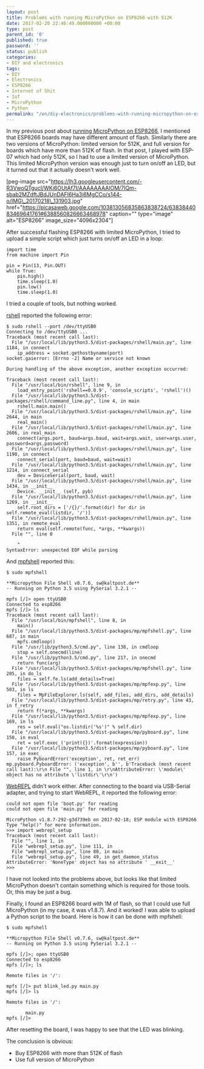 ```yaml
---
layout: post
title: Problems with running MicroPython on ESP8266 with 512K
date: 2017-02-20 22:46:49.000000000 +00:00
type: post
parent_id: '0'
published: true
password: ''
status: publish
categories:
- DIY and electronics
tags:
- DIY
- Electronics
- ESP8266
- Internet of Shit
- IoT
- MicroPython
- Python
permalink: "/en/diy-electronics/problems-with-running-micropython-on-esp8266-with-512k.html"
---
```

In my previous post about [running MicroPython on ESP8266](http://blog.gypsyengineer.com/fun/diy-electronics/getting-started-with-esp8266-and-micropython.html), I mentioned that ESP8266 boards may have different amount of flash. Similarly there are two versions of MicroPython: limited version for 512K, and full version for boards which have more than 512K of flash. In that post, I played with ESP-07 which had only 512K, so I had to use a limited version of MicroPython. This limited MicroPython version was enough just to turn on/off an LED, but it turned out that it actually doesn't work well.

[peg-image src="https://lh3.googleusercontent.com/-R3VwoQTgucI/WKi6OUtAf7I/AAAAAAAAIOM/7lQm-sbab2MZdftJBdJUnDAFI6Ha3i6MgCCo/s144-o/IMG\_20170218\_131903.jpg" href="https://picasaweb.google.com/103813056835863838724/6383844083469641761#6388560826663468978" caption="" type="image" alt="ESP8266" image\_size="4096x2304"]

After successful flashing ESP8266 with limited MicroPython, I tried to upload a simple script which just turns on/off&nbsp;an LED in a loop:

```
import time
from machine import Pin

pin = Pin(13, Pin.OUT)
while True:
    pin.high()
    time.sleep(1.0)
    pin.low()
    time.sleep(1.0)
```

I tried a couple of tools, but nothing worked.

[rshell](https://github.com/dhylands/rshell) reported the following error:

```
$ sudo rshell --port /dev/ttyUSB0 
Connecting to /dev/ttyUSB0 ...
Traceback (most recent call last):
  File "/usr/local/lib/python3.5/dist-packages/rshell/main.py", line 1184, in connect
    ip_address = socket.gethostbyname(port)
socket.gaierror: [Errno -2] Name or service not known

During handling of the above exception, another exception occurred:

Traceback (most recent call last):
  File "/usr/local/bin/rshell", line 9, in 
    load_entry_point('rshell==0.0.9', 'console_scripts', 'rshell')()
  File "/usr/local/lib/python3.5/dist-packages/rshell/command_line.py", line 4, in main
    rshell.main.main()
  File "/usr/local/lib/python3.5/dist-packages/rshell/main.py", line 2644, in main
    real_main()
  File "/usr/local/lib/python3.5/dist-packages/rshell/main.py", line 2606, in real_main
    connect(args.port, baud=args.baud, wait=args.wait, user=args.user, password=args.password)
  File "/usr/local/lib/python3.5/dist-packages/rshell/main.py", line 1190, in connect
    connect_serial(port, baud=baud, wait=wait)
  File "/usr/local/lib/python3.5/dist-packages/rshell/main.py", line 1214, in connect_serial
    dev = DeviceSerial(port, baud, wait)
  File "/usr/local/lib/python3.5/dist-packages/rshell/main.py", line 1434, in __init__
    Device. __init__ (self, pyb)
  File "/usr/local/lib/python3.5/dist-packages/rshell/main.py", line 1269, in __init__
    self.root_dirs = ['/{}/'.format(dir) for dir in self.remote_eval(listdir, '/')]
  File "/usr/local/lib/python3.5/dist-packages/rshell/main.py", line 1351, in remote_eval
    return eval(self.remote(func, *args, **kwargs))
  File "", line 0
    
    ^
SyntaxError: unexpected EOF while parsing
```

And&nbsp;[mpfshell](https://github.com/wendlers/mpfshell) reported this:

```
$ sudo mpfshell

**Micropython File Shell v0.7.6, sw@kaltpost.de** 
-- Running on Python 3.5 using PySerial 3.2.1 --

mpfs [/]> open ttyUSB0
Connected to esp8266
mpfs [/]> ls
Traceback (most recent call last):
  File "/usr/local/bin/mpfshell", line 8, in 
    main()
  File "/usr/local/lib/python3.5/dist-packages/mp/mpfshell.py", line 687, in main
    mpfs.cmdloop()
  File "/usr/lib/python3.5/cmd.py", line 138, in cmdloop
    stop = self.onecmd(line)
  File "/usr/lib/python3.5/cmd.py", line 217, in onecmd
    return func(arg)
  File "/usr/local/lib/python3.5/dist-packages/mp/mpfshell.py", line 205, in do_ls
    files = self.fe.ls(add_details=True)
  File "/usr/local/lib/python3.5/dist-packages/mp/mpfexp.py", line 503, in ls
    files = MpFileExplorer.ls(self, add_files, add_dirs, add_details)
  File "/usr/local/lib/python3.5/dist-packages/mp/retry.py", line 43, in f_retry
    return f(*args, **kwargs)
  File "/usr/local/lib/python3.5/dist-packages/mp/mpfexp.py", line 169, in ls
    res = self.eval("os.listdir('%s')" % self.dir)
  File "/usr/local/lib/python3.5/dist-packages/mp/pyboard.py", line 150, in eval
    ret = self.exec_('print({})'.format(expression))
  File "/usr/local/lib/python3.5/dist-packages/mp/pyboard.py", line 157, in exec_
    raise PyboardError('exception', ret, ret_err)
mp.pyboard.PyboardError: ('exception', b'', b'Traceback (most recent call last):\r\n File "", line 1, in \r\nAttributeError: \'module\' object has no attribute \'listdir\'\r\n')
```

[WebREPL](https://github.com/micropython/webrepl) didn't work either. After connecting to the board via USB-Serial adapter, and trying to start WebREPL, it reported the following error:

```
could not open file 'boot.py' for reading
could not open file 'main.py' for reading

MicroPython v1.8.7-292-g3d739eb on 2017-02-18; ESP module with ESP8266
Type "help()" for more information.
>>> import webrepl_setup
Traceback (most recent call last):
  File "", line 1, in 
  File "webrepl_setup.py", line 111, in 
  File "webrepl_setup.py", line 80, in main
  File "webrepl_setup.py", line 49, in get_daemon_status
AttributeError: 'NoneType' object has no attribute ' __exit__'
>>>
```

I have not looked into the problems above, but looks like that&nbsp;limited MicroPython doesn't contain something which is required for those tools. Or, this may be just a bug.

Finally, I found an ESP8266 board with 1M of flash, so that I could use full MicroPython (in my case, it was v1.8.7).&nbsp;And it worked!&nbsp;I was able to upload a Python script to the board. Here is how it can be done with mpfshell:

```
$ sudo mpfshell

**Micropython File Shell v0.7.6, sw@kaltpost.de** 
-- Running on Python 3.5 using PySerial 3.2.1 --

mpfs [/]>; open ttyUSB0
Connected to esp8266
mpfs [/]>; ls

Remote files in '/':

mpfs [/]> put blink_led.py main.py
mpfs [/]> ls

Remote files in '/':

       main.py
mpfs [/]>
```

After resetting the board, I was happy to see that the LED was blinking.

The conclusion is obvious:

- Buy ESP8266 with more than 512K of flash
- Use full version of MicroPython
